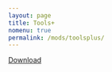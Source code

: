 ```yaml
---
layout: page
title: Tools+
nomenu: true
permalink: /mods/toolsplus/
---
```

[Download](http://craftxbox.tk/mods/toolsplus/tools+.exe)